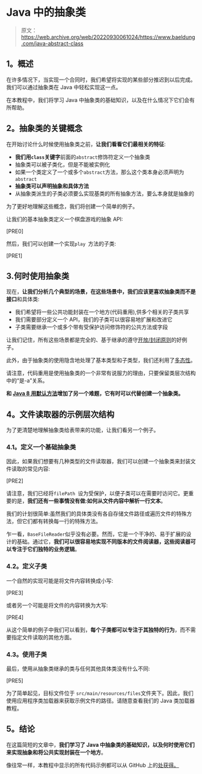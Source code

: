 # Java 中的抽象类

> 原文：<https://web.archive.org/web/20220930061024/https://www.baeldung.com/java-abstract-class>

## **1。概述**

在许多情况下，当实现一个合同时，我们希望将实现的某些部分推迟到以后完成。我们可以通过抽象类在 Java 中轻松实现这一点。

在本教程中，我们将学习 Java 中抽象类的基础知识，以及在什么情况下它们会有所帮助。

## **2。抽象类的关键概念**

在开始讨论什么时候使用抽象类之前，**让我们看看它们最相关的特征**:

*   **我们用`class`关键字**前面的`abstract`修饰符定义一个抽象类
*   抽象类可以被子类化，但是不能被实例化
*   如果一个类定义了一个或多个`abstract`方法，那么这个类本身必须声明为`abstract`
*   **抽象类可以声明抽象和具体方法**
*   从抽象类派生的子类必须要么实现基类的所有抽象方法，要么本身就是抽象的

为了更好地理解这些概念，我们将创建一个简单的例子。

让我们的基本抽象类定义一个棋盘游戏的抽象 API:

[PRE0]

然后，我们可以创建一个实现`play `方法的子类:

[PRE1]

## 3.何时使用抽象类

现在，**让我们分析几个典型的场景，在这些场景中，我们应该更喜欢抽象类而不是接口**和具体类:

*   我们希望将一些公共功能封装在一个地方(代码重用),供多个相关的子类共享
*   我们需要部分定义一个 API，我们的子类可以很容易地扩展和改进它
*   子类需要继承一个或多个带有受保护访问修饰符的公共方法或字段

让我们记住，所有这些场景都是完全的、基于继承的遵守[开放/封闭原则](https://web.archive.org/web/20221029133240/https://en.wikipedia.org/wiki/Open%E2%80%93closed_principle)的好例子。

此外，由于抽象类的使用隐含地处理了基本类型和子类型，我们还利用了[多态性](/web/20221029133240/https://www.baeldung.com/java-polymorphism)。

请注意，代码重用是使用抽象类的一个非常有说服力的理由，只要保留类层次结构中的“是-a”关系。

**和 [Java 8 用默认方法](/web/20221029133240/https://www.baeldung.com/java-static-default-methods)增加了另一个难题，它有时可以代替创建一个抽象类。**

## **4。文件读取器的示例层次结构**

为了更清楚地理解抽象类给表带来的功能，让我们看另一个例子。

### **4.1。定义一个基础抽象类**

因此，如果我们想要有几种类型的文件读取器，我们可以创建一个抽象类来封装文件读取的常见内容:

[PRE2]

请注意，我们已经将`filePath `设为受保护，以便子类可以在需要时访问它。更重要的是，**我们还有一些事情没有做:如何从文件内容中解析一行文本**。

我们的计划很简单:虽然我们的具体类没有各自存储文件路径或遍历文件的特殊方法，但它们都有转换每一行的特殊方法。

乍一看，`BaseFileReader`似乎没有必要。然而，它是一个干净的、易于扩展的设计的基础。通过它，**我们可以很容易地实现不同版本的文件阅读器，这些阅读器可以专注于它们独特的业务逻辑**。

### **4.2。定义子类**

一个自然的实现可能是将文件内容转换成小写:

[PRE3]

或者另一个可能是将文件的内容转换为大写:

[PRE4]

从这个简单的例子中我们可以看到，**每个子类都可以专注于其独特的行为**，而不需要指定文件读取的其他方面。

### **4.3。使用子类**

最后，使用从抽象类继承的类与任何其他具体类没有什么不同:

[PRE5]

为了简单起见，目标文件位于 `src/main/resources/files`文件夹下。因此，我们使用应用程序类加载器来获取示例文件的路径。请随意查看我们的 Java 类加载器教程。

## **5。结论**

在这篇简短的文章中，**我们学习了 Java 中抽象类的基础知识，以及何时使用它们来实现抽象和将公共实现封装在一个地方**。

像往常一样，本教程中显示的所有代码示例都可以从 GitHub 上的[处获得。](https://web.archive.org/web/20221029133240/https://github.com/eugenp/tutorials/tree/master/core-java-modules/core-java-lang-oop-inheritance)